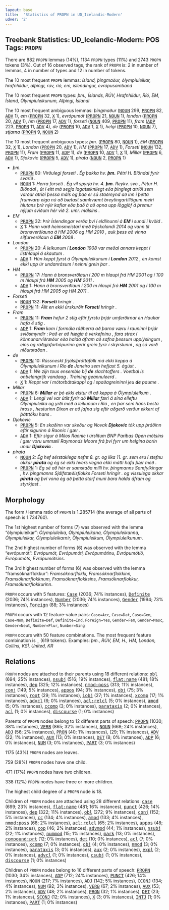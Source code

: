 ```yaml
---
layout: base
title:  'Statistics of PROPN in UD_Icelandic-Modern'
udver: '2'
---
```


## Treebank Statistics: UD_Icelandic-Modern: POS Tags: `PROPN`

There are 882 `PROPN` lemmas (14%), 1134 `PROPN` types (11%) and 2743 `PROPN` tokens (3%).
Out of 16 observed tags, the rank of `PROPN` is: 2 in number of lemmas, 4 in number of types and 12 in number of tokens.

The 10 most frequent `PROPN` lemmas: <em>ísland, þingmaður, ólympíuleikar, hrafnhildur, alþingi, rúv, ríó, em, íslendingur, evrópusamband</em>

The 10 most frequent `PROPN` types:  <em>þm., Íslands, RÚV, Hrafnhildur, Ríó, EM, Ísland, Ólympíuleikunum, Alþingi, Íslandi</em>

The 10 most frequent ambiguous lemmas: <em>þingmaður</em> (<tt><a href="is_modern-pos-NOUN.html">NOUN</a></tt> 299, <tt><a href="is_modern-pos-PROPN.html">PROPN</a></tt> 82, <tt><a href="is_modern-pos-ADV.html">ADV</a></tt> 1), <em>em</em> (<tt><a href="is_modern-pos-PROPN.html">PROPN</a></tt> 32, <tt><a href="is_modern-pos-X.html">X</a></tt> 1), <em>evrópumót</em> (<tt><a href="is_modern-pos-PROPN.html">PROPN</a></tt> 21, <tt><a href="is_modern-pos-NOUN.html">NOUN</a></tt> 1), <em>london</em> (<tt><a href="is_modern-pos-PROPN.html">PROPN</a></tt> 20, <tt><a href="is_modern-pos-ADV.html">ADV</a></tt> 1), <em>hm</em> (<tt><a href="is_modern-pos-PROPN.html">PROPN</a></tt> 17, <tt><a href="is_modern-pos-ADV.html">ADV</a></tt> 1), <em>forseti</em> (<tt><a href="is_modern-pos-NOUN.html">NOUN</a></tt> 409, <tt><a href="is_modern-pos-PROPN.html">PROPN</a></tt> 11), <em>fram</em> (<tt><a href="is_modern-pos-ADP.html">ADP</a></tt> 223, <tt><a href="is_modern-pos-PROPN.html">PROPN</a></tt> 11, <tt><a href="is_modern-pos-ADV.html">ADV</a></tt> 4), <em>de</em> (<tt><a href="is_modern-pos-PROPN.html">PROPN</a></tt> 10, <tt><a href="is_modern-pos-ADV.html">ADV</a></tt> 1, <tt><a href="is_modern-pos-X.html">X</a></tt> 1), <em>helgi</em> (<tt><a href="is_modern-pos-PROPN.html">PROPN</a></tt> 10, <tt><a href="is_modern-pos-NOUN.html">NOUN</a></tt> 7), <em>stjarna</em> (<tt><a href="is_modern-pos-PROPN.html">PROPN</a></tt> 9, <tt><a href="is_modern-pos-NOUN.html">NOUN</a></tt> 2)

The 10 most frequent ambiguous types:  <em>þm.</em> (<tt><a href="is_modern-pos-PROPN.html">PROPN</a></tt> 80, <tt><a href="is_modern-pos-NOUN.html">NOUN</a></tt> 1), <em>EM</em> (<tt><a href="is_modern-pos-PROPN.html">PROPN</a></tt> 32, <tt><a href="is_modern-pos-X.html">X</a></tt> 1), <em>London</em> (<tt><a href="is_modern-pos-PROPN.html">PROPN</a></tt> 20, <tt><a href="is_modern-pos-ADV.html">ADV</a></tt> 1), <em>HM</em> (<tt><a href="is_modern-pos-PROPN.html">PROPN</a></tt> 17, <tt><a href="is_modern-pos-ADV.html">ADV</a></tt> 1), <em>Forseti</em> (<tt><a href="is_modern-pos-NOUN.html">NOUN</a></tt> 132, <tt><a href="is_modern-pos-PROPN.html">PROPN</a></tt> 11), <em>Fram</em> (<tt><a href="is_modern-pos-PROPN.html">PROPN</a></tt> 11, <tt><a href="is_modern-pos-ADP.html">ADP</a></tt> 1), <em>de</em> (<tt><a href="is_modern-pos-PROPN.html">PROPN</a></tt> 10, <tt><a href="is_modern-pos-ADV.html">ADV</a></tt> 1, <tt><a href="is_modern-pos-X.html">X</a></tt> 1), <em>Millar</em> (<tt><a href="is_modern-pos-PROPN.html">PROPN</a></tt> 6, <tt><a href="is_modern-pos-ADV.html">ADV</a></tt> 1), <em>Djokovic</em> (<tt><a href="is_modern-pos-PROPN.html">PROPN</a></tt> 5, <tt><a href="is_modern-pos-ADV.html">ADV</a></tt> 1), <em>pírata</em> (<tt><a href="is_modern-pos-NOUN.html">NOUN</a></tt> 2, <tt><a href="is_modern-pos-PROPN.html">PROPN</a></tt> 1)


* <em>þm.</em>
  * <tt><a href="is_modern-pos-PROPN.html">PROPN</a></tt> 80: <em>Virðulegi forseti . Ég þakka hv. <b>þm.</b> Pétri H. Blöndal fyrir svarið .</em>
  * <tt><a href="is_modern-pos-NOUN.html">NOUN</a></tt> 1: <em>Herra forseti . Ég vil spyrja hv. 4. <b>þm.</b> Reykv. svo , Pétur H. Blöndal , út í eitt má segja lagatæknilegt eða þinglegt atriði sem varðar atriði þessa máls og það er sú staðreynd að inn í þetta frumvarp eiga nú að bætast samkvæmt breytingartillögum meiri hlutans þrír nýir kaflar eða það á að opna upp löggjöf á þremur nýjum sviðum hér við 2. umr. málsins .</em>
* <em>EM</em>
  * <tt><a href="is_modern-pos-PROPN.html">PROPN</a></tt> 32: <em>Þrír Íslendingar verða því í eldlínunni á <b>EM</b> í sundi í kvöld .</em>
  * <tt><a href="is_modern-pos-X.html">X</a></tt> 1: <em>Hann varð heimsmeistari með Þýskalandi 2014 og vann til bronsverðlauna á HM 2006 og HM 2010 , auk þess að vinna silfurverðlaun á <b>EM</b> 2008 .</em>
* <em>London</em>
  * <tt><a href="is_modern-pos-PROPN.html">PROPN</a></tt> 20: <em>Á leikunum í <b>London</b> 1908 var meðal annars keppt í listhlaupi á skautum .</em>
  * <tt><a href="is_modern-pos-ADV.html">ADV</a></tt> 1: <em>Hún keppt fyrst á Ólympíuleikunum í <b>London</b> 2012 , en komst ekki upp úr undanrásum í neinni grein þar .</em>
* <em>HM</em>
  * <tt><a href="is_modern-pos-PROPN.html">PROPN</a></tt> 17: <em>Hann á bronsverðlaun í 200 m hlaupi frá HM 2001 og í 100 m hlaupi frá <b>HM</b> 2005 og <b>HM</b> 2011 .</em>
  * <tt><a href="is_modern-pos-ADV.html">ADV</a></tt> 1: <em>Hann á bronsverðlaun í 200 m hlaupi frá <b>HM</b> 2001 og í 100 m hlaupi frá HM 2005 og HM 2011 .</em>
* <em>Forseti</em>
  * <tt><a href="is_modern-pos-NOUN.html">NOUN</a></tt> 132: <em><b>Forseti</b> hringir .</em>
  * <tt><a href="is_modern-pos-PROPN.html">PROPN</a></tt> 11: <em>Álit en ekki úrskurðir <b>Forseti</b> hringir .</em>
* <em>Fram</em>
  * <tt><a href="is_modern-pos-PROPN.html">PROPN</a></tt> 11: <em><b>Fram</b> hefur 2 stig eftir fyrstu þrjár umferðirnar en Haukar hafa 4 stig .</em>
  * <tt><a href="is_modern-pos-ADP.html">ADP</a></tt> 1: <em><b>Fram</b> kom í formála ráðherra að þarna væru í rauninni þrjár sviðsmyndir : Það er að hægja á verkefninu , fara strax í könnunarviðræður eða halda áfram að safna þessum upplýsingum , eins og ráðgjafarhópurinn gerir grein fyrir í skýrslunni , og sú varð niðurstaðan .</em>
* <em>de</em>
  * <tt><a href="is_modern-pos-PROPN.html">PROPN</a></tt> 10: <em>Rússneskt frjálsíþróttafólk má ekki keppa á Ólympíuleikunum í Rio <b>de</b> Janeiro sem hefjast 5. ágúst .</em>
  * <tt><a href="is_modern-pos-ADV.html">ADV</a></tt> 1: <em>We zijn tous ensemble bij <b>de</b> slachtoffers . Voetbal is onbelangrijk vandaag . Training geannuleerd .</em>
  * <tt><a href="is_modern-pos-X.html">X</a></tt> 1: <em>Keppt var í mótorbátakappi og í spaðagreininni jeu <b>de</b> paume .</em>
* <em>Millar</em>
  * <tt><a href="is_modern-pos-PROPN.html">PROPN</a></tt> 6: <em><b>Millar</b> er þó ekki elstur til að keppa á Ólympíuleikum .</em>
  * <tt><a href="is_modern-pos-ADV.html">ADV</a></tt> 1: <em>Lengi vel var útlit fyrir að <b>Millar</b> færi á sína elleftu Ólympíuleika og yrði með á leikunum í Ríó , en þar sem hans besta hross , hesturinn Dixon er að jafna sig eftir aðgerð verður ekkert af þátttöku hans .</em>
* <em>Djokovic</em>
  * <tt><a href="is_modern-pos-PROPN.html">PROPN</a></tt> 5: <em>En skaðinn var skeður og Novak <b>Djokovic</b> tók upp þráðinn eftir sigurinn á Raonic í gær .</em>
  * <tt><a href="is_modern-pos-ADV.html">ADV</a></tt> 1: <em>Eftir sigur á Milos Raonic í úrslitum BNP Paribas Open mótsins í gær voru ummæli Raymonds Moore frá því fyrr um helgina borin undir <b>Djokovic</b> .</em>
* <em>pírata</em>
  * <tt><a href="is_modern-pos-NOUN.html">NOUN</a></tt> 2: <em>Ég hef sérstaklega nefnt 8. gr. og líka 11. gr. sem eru í stefnu okkar <b>pírata</b> og ég sé ekki hvers vegna ekki mátti hafa þær með .</em>
  * <tt><a href="is_modern-pos-PROPN.html">PROPN</a></tt> 1: <em>Ég sé að hér er samstaða milli hv. þingmanns Samfylkingar , hv. þingmanns Sjálfstæðisflokks Forseti hringir . og vissulega okkar <b>pírata</b> og því vona ég að þetta starf muni bara halda áfram og styrkjast .</em>

## Morphology

The form / lemma ratio of `PROPN` is 1.285714 (the average of all parts of speech is 1.734760).

The 1st highest number of forms (7) was observed with the lemma “ólympíuleikar”: <em>Ólympíuleika, Ólympíuleikana, Ólympíuleikanna, Ólympíuleikar, Ólympíuleikarnir, Ólympíuleikum, Ólympíuleikunum</em>.

The 2nd highest number of forms (6) was observed with the lemma “evrópumót”: <em>Evrópumót, Evrópumóti, Evrópumótinu, Evrópumótið, Evrópumóts, Evrópumótsins</em>.

The 3rd highest number of forms (6) was observed with the lemma “framsóknarflokkur”: <em>Framsóknarflokki, Framsóknarflokkinn, Framsóknarflokknum, Framsóknarflokksins, Framsóknarflokkur, Framsóknarflokkurinn</em>.

`PROPN` occurs with 5 features: <tt><a href="is_modern-feat-Case.html">Case</a></tt> (2036; 74% instances), <tt><a href="is_modern-feat-Definite.html">Definite</a></tt> (2036; 74% instances), <tt><a href="is_modern-feat-Number.html">Number</a></tt> (2036; 74% instances), <tt><a href="is_modern-feat-Gender.html">Gender</a></tt> (1994; 73% instances), <tt><a href="is_modern-feat-Foreign.html">Foreign</a></tt> (88; 3% instances)

`PROPN` occurs with 12 feature-value pairs: `Case=Acc`, `Case=Dat`, `Case=Gen`, `Case=Nom`, `Definite=Def`, `Definite=Ind`, `Foreign=Yes`, `Gender=Fem`, `Gender=Masc`, `Gender=Neut`, `Number=Plur`, `Number=Sing`

`PROPN` occurs with 50 feature combinations.
The most frequent feature combination is `_` (619 tokens).
Examples: <em>þm., RÚV, EM, H., HM, London, Collins, KSÍ, United, KR</em>


## Relations

`PROPN` nodes are attached to their parents using 18 different relations: <tt><a href="is_modern-dep-obl.html">obl</a></tt> (694; 25% instances), <tt><a href="is_modern-dep-nsubj.html">nsubj</a></tt> (516; 19% instances), <tt><a href="is_modern-dep-flat-name.html">flat:name</a></tt> (481; 18% instances), <tt><a href="is_modern-dep-dep.html">dep</a></tt> (325; 12% instances), <tt><a href="is_modern-dep-nmod-poss.html">nmod:poss</a></tt> (313; 11% instances), <tt><a href="is_modern-dep-conj.html">conj</a></tt> (149; 5% instances), <tt><a href="is_modern-dep-appos.html">appos</a></tt> (94; 3% instances), <tt><a href="is_modern-dep-obj.html">obj</a></tt> (75; 3% instances), <tt><a href="is_modern-dep-root.html">root</a></tt> (29; 1% instances), <tt><a href="is_modern-dep-iobj.html">iobj</a></tt> (27; 1% instances), <tt><a href="is_modern-dep-xcomp.html">xcomp</a></tt> (17; 1% instances), <tt><a href="is_modern-dep-advcl.html">advcl</a></tt> (6; 0% instances), <tt><a href="is_modern-dep-acl-relcl.html">acl:relcl</a></tt> (5; 0% instances), <tt><a href="is_modern-dep-amod.html">amod</a></tt> (5; 0% instances), <tt><a href="is_modern-dep-ccomp.html">ccomp</a></tt> (3; 0% instances), <tt><a href="is_modern-dep-parataxis.html">parataxis</a></tt> (2; 0% instances), <tt><a href="is_modern-dep-acl.html">acl</a></tt> (1; 0% instances), <tt><a href="is_modern-dep-discourse.html">discourse</a></tt> (1; 0% instances)

Parents of `PROPN` nodes belong to 12 different parts of speech: <tt><a href="is_modern-pos-PROPN.html">PROPN</a></tt> (1030; 38% instances), <tt><a href="is_modern-pos-VERB.html">VERB</a></tt> (865; 32% instances), <tt><a href="is_modern-pos-NOUN.html">NOUN</a></tt> (668; 24% instances), <tt><a href="is_modern-pos-ADJ.html">ADJ</a></tt> (56; 2% instances), <tt><a href="is_modern-pos-PRON.html">PRON</a></tt> (40; 1% instances),  (29; 1% instances), <tt><a href="is_modern-pos-ADV.html">ADV</a></tt> (22; 1% instances), <tt><a href="is_modern-pos-AUX.html">AUX</a></tt> (13; 0% instances), <tt><a href="is_modern-pos-DET.html">DET</a></tt> (8; 0% instances), <tt><a href="is_modern-pos-ADP.html">ADP</a></tt> (6; 0% instances), <tt><a href="is_modern-pos-NUM.html">NUM</a></tt> (3; 0% instances), <tt><a href="is_modern-pos-PART.html">PART</a></tt> (3; 0% instances)

1175 (43%) `PROPN` nodes are leaves.

759 (28%) `PROPN` nodes have one child.

471 (17%) `PROPN` nodes have two children.

338 (12%) `PROPN` nodes have three or more children.

The highest child degree of a `PROPN` node is 18.

Children of `PROPN` nodes are attached using 28 different relations: <tt><a href="is_modern-dep-case.html">case</a></tt> (699; 23% instances), <tt><a href="is_modern-dep-flat-name.html">flat:name</a></tt> (481; 16% instances), <tt><a href="is_modern-dep-punct.html">punct</a></tt> (426; 14% instances), <tt><a href="is_modern-dep-dep.html">dep</a></tt> (322; 11% instances), <tt><a href="is_modern-dep-obl.html">obl</a></tt> (272; 9% instances), <tt><a href="is_modern-dep-conj.html">conj</a></tt> (152; 5% instances), <tt><a href="is_modern-dep-cc.html">cc</a></tt> (134; 4% instances), <tt><a href="is_modern-dep-amod.html">amod</a></tt> (133; 4% instances), <tt><a href="is_modern-dep-nmod-poss.html">nmod:poss</a></tt> (68; 2% instances), <tt><a href="is_modern-dep-acl-relcl.html">acl:relcl</a></tt> (65; 2% instances), <tt><a href="is_modern-dep-appos.html">appos</a></tt> (48; 2% instances), <tt><a href="is_modern-dep-cop.html">cop</a></tt> (46; 2% instances), <tt><a href="is_modern-dep-advmod.html">advmod</a></tt> (44; 1% instances), <tt><a href="is_modern-dep-nsubj.html">nsubj</a></tt> (22; 1% instances), <tt><a href="is_modern-dep-nummod.html">nummod</a></tt> (15; 1% instances), <tt><a href="is_modern-dep-mark.html">mark</a></tt> (13; 0% instances), <tt><a href="is_modern-dep-compound-prt.html">compound:prt</a></tt> (12; 0% instances), <tt><a href="is_modern-dep-det.html">det</a></tt> (10; 0% instances), <tt><a href="is_modern-dep-acl.html">acl</a></tt> (7; 0% instances), <tt><a href="is_modern-dep-xcomp.html">xcomp</a></tt> (7; 0% instances), <tt><a href="is_modern-dep-obj.html">obj</a></tt> (4; 0% instances), <tt><a href="is_modern-dep-nmod.html">nmod</a></tt> (3; 0% instances), <tt><a href="is_modern-dep-parataxis.html">parataxis</a></tt> (3; 0% instances), <tt><a href="is_modern-dep-aux.html">aux</a></tt> (2; 0% instances), <tt><a href="is_modern-dep-expl.html">expl</a></tt> (2; 0% instances), <tt><a href="is_modern-dep-advcl.html">advcl</a></tt> (1; 0% instances), <tt><a href="is_modern-dep-csubj.html">csubj</a></tt> (1; 0% instances), <tt><a href="is_modern-dep-discourse.html">discourse</a></tt> (1; 0% instances)

Children of `PROPN` nodes belong to 16 different parts of speech: <tt><a href="is_modern-pos-PROPN.html">PROPN</a></tt> (1030; 34% instances), <tt><a href="is_modern-pos-ADP.html">ADP</a></tt> (712; 24% instances), <tt><a href="is_modern-pos-PUNCT.html">PUNCT</a></tt> (426; 14% instances), <tt><a href="is_modern-pos-NOUN.html">NOUN</a></tt> (217; 7% instances), <tt><a href="is_modern-pos-ADJ.html">ADJ</a></tt> (142; 5% instances), <tt><a href="is_modern-pos-CCONJ.html">CCONJ</a></tt> (134; 4% instances), <tt><a href="is_modern-pos-NUM.html">NUM</a></tt> (92; 3% instances), <tt><a href="is_modern-pos-VERB.html">VERB</a></tt> (67; 2% instances), <tt><a href="is_modern-pos-AUX.html">AUX</a></tt> (53; 2% instances), <tt><a href="is_modern-pos-ADV.html">ADV</a></tt> (48; 2% instances), <tt><a href="is_modern-pos-PRON.html">PRON</a></tt> (32; 1% instances), <tt><a href="is_modern-pos-DET.html">DET</a></tt> (23; 1% instances), <tt><a href="is_modern-pos-SCONJ.html">SCONJ</a></tt> (12; 0% instances), <tt><a href="is_modern-pos-X.html">X</a></tt> (3; 0% instances), <tt><a href="is_modern-pos-INTJ.html">INTJ</a></tt> (1; 0% instances), <tt><a href="is_modern-pos-PART.html">PART</a></tt> (1; 0% instances)

